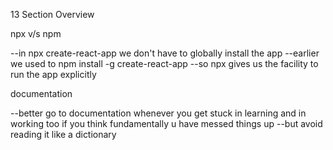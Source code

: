 13 Section Overview

npx v/s npm

--in npx create-react-app we don't have to globally install the app
--earlier we used to npm install -g create-react-app 
--so npx gives us the facility to run the app explicitly

documentation

--better go to documentation whenever you get stuck in learning and in working too if you think fundamentally u have messed things up
--but avoid reading it like a dictionary






